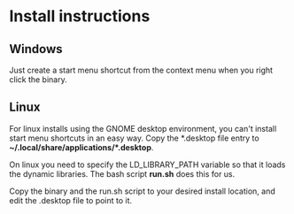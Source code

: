 # Install instructions
## Windows
Just create a start menu shortcut from the context menu when you right click the binary.

## Linux
For linux installs using the GNOME desktop environment, you can't install start menu shortcuts in an easy way. Copy the *.desktop file entry to **~/.local/share/applications/\*.desktop**.

On linux you need to specify the LD_LIBRARY_PATH variable so that it loads the dynamic libraries. The bash script **run.sh** does this for us.

Copy the binary and the run.sh script to your desired install location, and edit the .desktop file to point to it.
